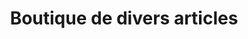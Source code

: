 ---
title: "Boutique de divers articles"
url: /nzerekore/boutique-de-divers-articles-13/
shop: commodité
---